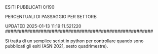 ESITI PUBBLICATI 0/190 

PERCENTUALI DI PASSAGGIO PER SETTORE:

UPDATED 2025-01-13 11:19:11.521220
###################################################### 

Si tratta di un semplice script in python per controllare quando sono pubblicati gli esiti (ASN 2021, sesto quadrimestre).

